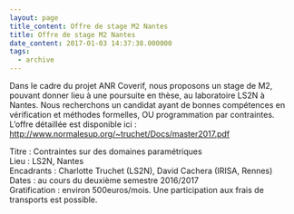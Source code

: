 ```yaml
---
layout: page
title_content: Offre de stage M2 Nantes
title: Offre de stage M2 Nantes
date_content: 2017-01-03 14:37:38.000000
tags:
  - archive
---
```

  
Dans le cadre du projet ANR Coverif, nous proposons un stage de M2, pouvant
donner lieu à une poursuite en thèse, au laboratoire LS2N à Nantes. Nous
recherchons un candidat ayant de bonnes compétences en vérification et
méthodes formelles, OU programmation par contraintes. L’offre détaillée est
disponible ici :  
<http://www.normalesup.org/~truchet/Docs/master2017.pdf>  
  
Titre : Contraintes sur des domaines paramétriques  
Lieu : LS2N, Nantes  
Encadrants : Charlotte Truchet (LS2N), David Cachera (IRISA, Rennes)  
Dates : au cours du deuxième semestre 2016/2017  
Gratification : environ 500euros/mois. Une participation aux frais de
transports est possible.  

